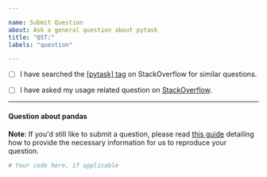 ```yaml
---

name: Submit Question
about: Ask a general question about pytask
title: "QST:"
labels: "question"

---
```


- [ ] I have searched the [[pytask]
  tag](https://stackoverflow.com/questions/tagged/pytask) on StackOverflow for similar
  questions.

- [ ] I have asked my usage related question on
  [StackOverflow](https://stackoverflow.com).

---

#### Question about pandas

**Note**: If you'd still like to submit a question, please read [this guide](
https://matthewrocklin.com/blog/work/2018/02/28/minimal-bug-reports) detailing how to
provide the necessary information for us to reproduce your question.

```python
# Your code here, if applicable
```
